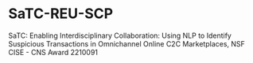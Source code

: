 # SaTC-REU-SCP
SaTC: Enabling Interdisciplinary Collaboration: Using NLP to Identify Suspicious Transactions in Omnichannel Online C2C Marketplaces, NSF CISE - CNS Award 2210091
